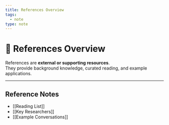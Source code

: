 ```yaml
---
title: References Overview
tags:
  - note
type: note
---
```

# 📖 References Overview

References are **external or supporting resources**.  
They provide background knowledge, curated reading, and example applications.

---

## Reference Notes
- [[Reading List]]
- [[Key Researchers]]
- [[Example Conversations]]
